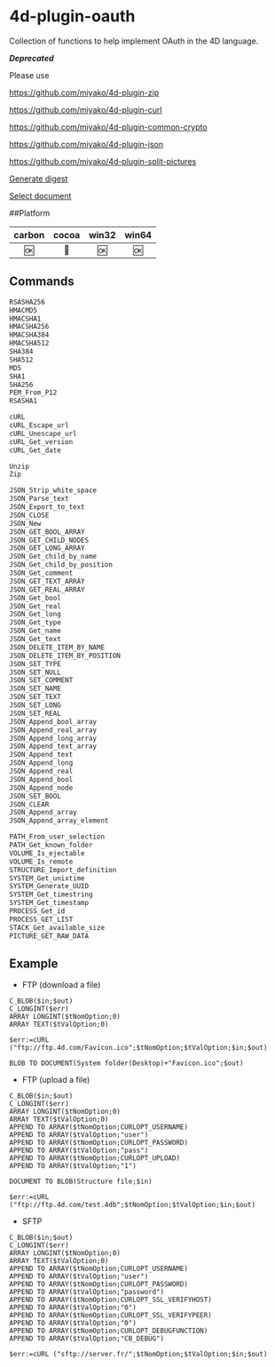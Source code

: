 4d-plugin-oauth
===============

Collection of functions to help implement OAuth in the 4D language.

***Deprecated***

Please use 

https://github.com/miyako/4d-plugin-zip

https://github.com/miyako/4d-plugin-curl

https://github.com/miyako/4d-plugin-common-crypto

https://github.com/miyako/4d-plugin-json

https://github.com/miyako/4d-plugin-split-pictures

[Generate digest](http://doc.4d.com/4Dv15/4D/15/Generate-digest.301-2006181.en.html)

[Select document](http://doc.4d.com/4Dv15/4D/15.1/Select-document.301-2685312.en.html)

##Platform

| carbon | cocoa | win32 | win64 |
|:------:|:-----:|:---------:|:---------:|
|🆗|🚫|🆗|🆗|

Commands
---

```c
RSASHA256
HMACMD5
HMACSHA1
HMACSHA256
HMACSHA384
HMACSHA512
SHA384
SHA512
MD5
SHA1
SHA256
PEM_From_P12
RSASHA1

cURL
cURL_Escape_url
cURL_Unescape_url
cURL_Get_version
cURL_Get_date

Unzip
Zip

JSON_Strip_white_space
JSON_Parse_text
JSON_Export_to_text
JSON_CLOSE
JSON_New
JSON_GET_BOOL_ARRAY
JSON_GET_CHILD_NODES
JSON_GET_LONG_ARRAY
JSON_Get_child_by_name
JSON_Get_child_by_position
JSON_Get_comment
JSON_GET_TEXT_ARRAY
JSON_GET_REAL_ARRAY
JSON_Get_bool
JSON_Get_real
JSON_Get_long
JSON_Get_type
JSON_Get_name
JSON_Get_text
JSON_DELETE_ITEM_BY_NAME
JSON_DELETE_ITEM_BY_POSITION
JSON_SET_TYPE
JSON_SET_NULL
JSON_SET_COMMENT
JSON_SET_NAME
JSON_SET_TEXT
JSON_SET_LONG
JSON_SET_REAL
JSON_Append_bool_array
JSON_Append_real_array
JSON_Append_long_array
JSON_Append_text_array
JSON_Append_text
JSON_Append_long
JSON_Append_real
JSON_Append_bool
JSON_Append_node
JSON_SET_BOOL
JSON_CLEAR
JSON_Append_array
JSON_Append_array_element

PATH_From_user_selection
PATH_Get_known_folder
VOLUME_Is_ejectable
VOLUME_Is_remote
STRUCTURE_Import_definition
SYSTEM_Get_unixtime
SYSTEM_Generate_UUID
SYSTEM_Get_timestring
SYSTEM_Get_timestamp
PROCESS_Get_id
PROCESS_GET_LIST
STACK_Get_available_size
PICTURE_GET_RAW_DATA
```

Example
-------
* FTP (download a file)
```
C_BLOB($in;$out)
C_LONGINT($err)
ARRAY LONGINT($tNomOption;0)
ARRAY TEXT($tValOption;0)

$err:=cURL ("ftp://ftp.4d.com/Favicon.ico";$tNomOption;$tValOption;$in;$out)

BLOB TO DOCUMENT(System folder(Desktop)+"Favicon.ico";$out)
```

* FTP (upload a file)
```
C_BLOB($in;$out)
C_LONGINT($err)
ARRAY LONGINT($tNomOption;0)
ARRAY TEXT($tValOption;0)
APPEND TO ARRAY($tNomOption;CURLOPT_USERNAME)
APPEND TO ARRAY($tValOption;"user")
APPEND TO ARRAY($tNomOption;CURLOPT_PASSWORD)
APPEND TO ARRAY($tValOption;"pass")
APPEND TO ARRAY($tNomOption;CURLOPT_UPLOAD)
APPEND TO ARRAY($tValOption;"1")

DOCUMENT TO BLOB(Structure file;$in)

$err:=cURL ("ftp://ftp.4d.com/test.4db";$tNomOption;$tValOption;$in;$out)
```

* SFTP

```
C_BLOB($in;$out)
C_LONGINT($err)
ARRAY LONGINT($tNomOption;0)
ARRAY TEXT($tValOption;0)
APPEND TO ARRAY($tNomOption;CURLOPT_USERNAME)
APPEND TO ARRAY($tValOption;"user")
APPEND TO ARRAY($tNomOption;CURLOPT_PASSWORD)
APPEND TO ARRAY($tValOption;"password")
APPEND TO ARRAY($tNomOption;CURLOPT_SSL_VERIFYHOST)
APPEND TO ARRAY($tValOption;"0")
APPEND TO ARRAY($tNomOption;CURLOPT_SSL_VERIFYPEER)
APPEND TO ARRAY($tValOption;"0")
APPEND TO ARRAY($tNomOption;CURLOPT_DEBUGFUNCTION)
APPEND TO ARRAY($tValOption;"CB_DEBUG")

$err:=cURL ("sftp://server.fr/";$tNomOption;$tValOption;$in;$out)
```
